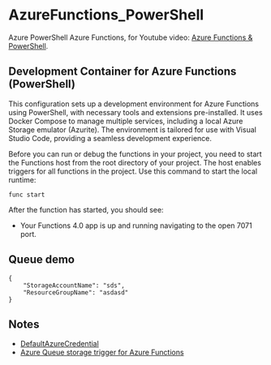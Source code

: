# AzureFunctions_PowerShell
Azure PowerShell Azure Functions, for Youtube video: [Azure Functions & PowerShell](https://youtu.be/ux9rjrIV8Bg).

## Development Container for Azure Functions (PowerShell)

This configuration sets up a development environment for Azure Functions using PowerShell, with necessary tools and extensions pre-installed. It uses Docker Compose to manage multiple services, including a local Azure Storage emulator (Azurite). The environment is tailored for use with Visual Studio Code, providing a seamless development experience. 

Before you can run or debug the functions in your project, you need to start the Functions host from the root directory of your project. The host enables triggers for all functions in the project. Use this command to start the local runtime:

```
func start
```

After the function has started, you should see: 

* Your Functions 4.0 app is up and running navigating to the open 7071 port.

## Queue demo

```
{
    "StorageAccountName": "sds",
    "ResourceGroupName": "asdasd"
}
```

## Notes

* [DefaultAzureCredential](https://azuresdkdocs.blob.core.windows.net/$web/dotnet/Azure.Identity/1.4.1/index.html)
* [Azure Queue storage trigger for Azure Functions](https://learn.microsoft.com/azure/azure-functions/functions-bindings-storage-queue-trigger?tabs=python-v2%2Cisolated-process%2Cnodejs-v4%2Cextensionv5&pivots=programming-language-powershell&WT.mc_id=AZ-MVP-5004796)
